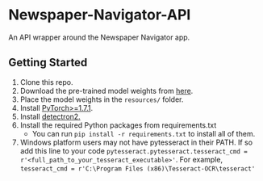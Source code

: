 # Newspaper-Navigator-API

An API wrapper around the Newspaper Navigator app.

## Getting Started

 1. Clone this repo.
 2. Download the pre-trained model weights from [here](https://drive.google.com/file/d/1qUu3uQ8imLGp-m4DYEY5KDCrNaaS2Pb-/view?usp=sharing).
 3. Place the model weights in the `resources/` folder.
 4. Install [PyTorch>=1.7.1](https://pytorch.org/).
 5. Install [detectron2.](https://github.com/facebookresearch/detectron2/blob/master/INSTALL.md)
 6. Install the required Python packages from requirements.txt  
	 - You can run `pip install -r requirements.txt` to install all of them.
 7. Windows platform users may not have pytesseract in their PATH. If so add this line to your code `pytesseract.pytesseract.tesseract_cmd = r'<full_path_to_your_tesseract_executable>'`. For example, `tesseract_cmd = r'C:\Program Files (x86)\Tesseract-OCR\tesseract'`